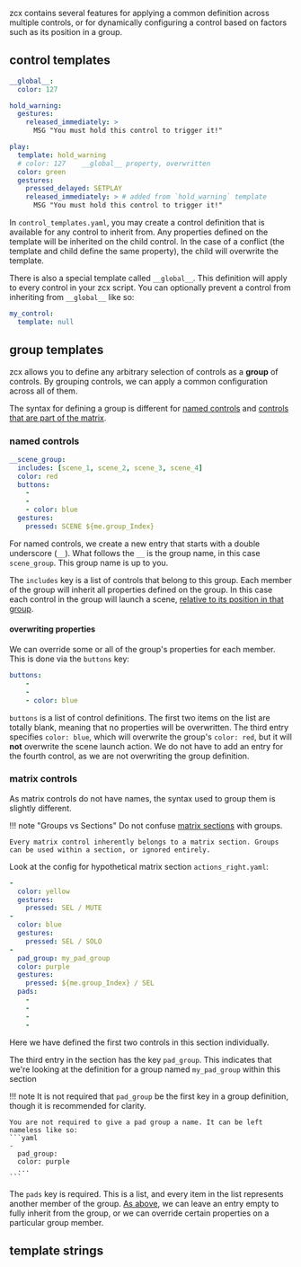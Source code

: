zcx contains several features for applying a common definition across multiple controls, or for dynamically configuring a control based on factors such as its position in a group.

## control templates

```yaml title="control_templates.yaml"
__global__:
  color: 127

hold_warning:
  gestures:
    released_immediately: >
      MSG "You must hold this control to trigger it!"
```
```yaml hl_lines="3 7 8"
play:
  template: hold_warning
  # color: 127    __global__ property, overwritten
  color: green
  gestures:
    pressed_delayed: SETPLAY
    released_immediately: > # added from `hold_warning` template
      MSG "You must hold this control to trigger it!"
```

In `control_templates.yaml`, you may create a control definition that is available for any control to inherit from. Any properties defined on the template will be inherited on the child control. In the case of a conflict (the template and child define the same property), the child will overwrite the template.

There is also a special template called `__global__`. This definition will apply to every control in your zcx script. You can optionally prevent a control from inheriting from `__global__` like so:

```yaml
my_control:
  template: null
```

## group templates

zcx allows you to define any arbitrary selection of controls as a **group** of controls. By grouping controls, we can apply a common configuration across all of them.

The syntax for defining a group is different for [named controls](tutorials/getting-started/zcx-concepts/#named-controls) and [controls that are part of the matrix](/tutorials/getting-started/zcx-concepts/#matrix-controls).


### named controls
```yaml title="named_controls.yaml"
__scene_group:
  includes: [scene_1, scene_2, scene_3, scene_4]
  color: red
  buttons:
    -
    -
    - color: blue
  gestures:
    pressed: SCENE ${me.group_Index}
```

For named controls, we create a new entry that starts with a double underscore (`__`). What follows the `__` is the group name, in this case `scene_group`. This group name is up to you.

The `includes` key is a list of controls that belong to this group. Each member of the group will inherit all properties defined on the group. In this case each control in the group will launch a scene, [relative to its position in that group](#template-strings).

#### overwriting properties

We can override some or all of the group's properties for each member. This is done via the `buttons` key:

```yaml
buttons:
    -
    -
    - color: blue
```

`buttons` is a list of control definitions. The first two items on the list are totally blank, meaning that no properties will be overwritten. The third entry specifies `color: blue`, which will overwrite the group's `color: red`, but it will **not** overwrite the scene launch action. We do not have to add an entry for the fourth control, as we are not overwriting the group definition.

### matrix controls

As matrix controls do not have names, the syntax used to group them is slightly different.

!!! note "Groups vs Sections"
    Do not confuse [matrix sections](tutorials/getting-started/zcx-concepts/#matrix-sections) with groups.

    Every matrix control inherently belongs to a matrix section. Groups can be used within a section, or ignored entirely.

Look at the config for hypothetical matrix section `actions_right.yaml`:

```yaml title="actions_right.yaml"
-
  color: yellow
  gestures:
    pressed: SEL / MUTE
-
  color: blue
  gestures:
    pressed: SEL / SOLO
-
  pad_group: my_pad_group
  color: purple
  gestures:
    pressed: ${me.group_Index} / SEL
  pads:
    -
    -
    -
    -

```

Here we have defined the first two controls in this section individually.

The third entry in the section has the key `pad_group`. This indicates that we're looking at the definition for a group named `my_pad_group` within this section

!!! note
    It is not required that `pad_group` be the first key in a group definition, though it is recommended for clarity.

    You are not required to give a pad group a name. It can be left nameless like so:
    ```yaml
    - 
      pad_group:
      color: purple
      ...
    ```

The `pads` key is required. This is a list, and every item in the list represents another member of the group. [As above](#overwriting-properties
), we can leave an entry empty to fully inherit from the group, or we can override certain properties on a particular group member.

## template strings
